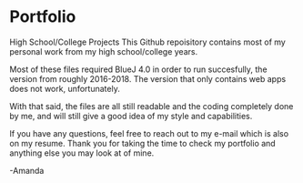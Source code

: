 # Portfolio
High School/College Projects
This Github repoisitory contains most of my personal work from my high school/college years.

Most of these files required BlueJ 4.0 in order to run succesfully, the version from roughly 2016-2018.  The version that only contains web apps does not work, unfortunately.

With that said, the files are all still readable and the coding completely done by me, and will still give a good idea of my style and capabilities.

If you have any questions, feel free to reach out to my e-mail which is also on my resume.  Thank you for taking the time to check my portfolio and anything else you may look at of mine.

-Amanda
